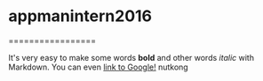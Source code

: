 # appmanintern2016=================It's very easy to make some words **bold** and other words *italic* with Markdown. You can even [link to Google!](http://google.com)nutkong